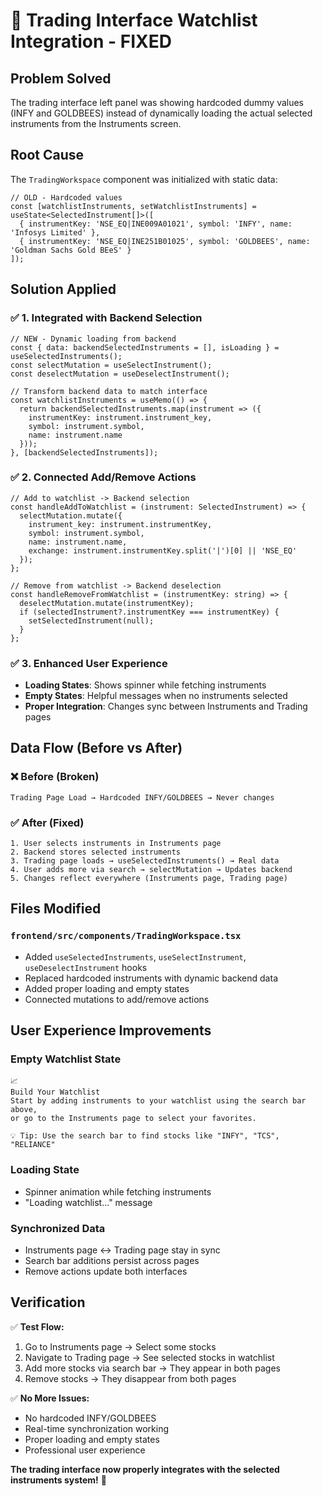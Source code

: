 # 🔧 Trading Interface Watchlist Integration - FIXED

## **Problem Solved**
The trading interface left panel was showing hardcoded dummy values (INFY and GOLDBEES) instead of dynamically loading the actual selected instruments from the Instruments screen.

## **Root Cause**
The `TradingWorkspace` component was initialized with static data:
```tsx
// OLD - Hardcoded values
const [watchlistInstruments, setWatchlistInstruments] = useState<SelectedInstrument[]>([
  { instrumentKey: 'NSE_EQ|INE009A01021', symbol: 'INFY', name: 'Infosys Limited' },
  { instrumentKey: 'NSE_EQ|INE251B01025', symbol: 'GOLDBEES', name: 'Goldman Sachs Gold BEeS' }
]);
```

## **Solution Applied**

### ✅ **1. Integrated with Backend Selection**
```tsx
// NEW - Dynamic loading from backend
const { data: backendSelectedInstruments = [], isLoading } = useSelectedInstruments();
const selectMutation = useSelectInstrument();
const deselectMutation = useDeselectInstrument();

// Transform backend data to match interface
const watchlistInstruments = useMemo(() => {
  return backendSelectedInstruments.map(instrument => ({
    instrumentKey: instrument.instrument_key,
    symbol: instrument.symbol,
    name: instrument.name
  }));
}, [backendSelectedInstruments]);
```

### ✅ **2. Connected Add/Remove Actions**
```tsx
// Add to watchlist -> Backend selection
const handleAddToWatchlist = (instrument: SelectedInstrument) => {
  selectMutation.mutate({
    instrument_key: instrument.instrumentKey,
    symbol: instrument.symbol,
    name: instrument.name,
    exchange: instrument.instrumentKey.split('|')[0] || 'NSE_EQ'
  });
};

// Remove from watchlist -> Backend deselection
const handleRemoveFromWatchlist = (instrumentKey: string) => {
  deselectMutation.mutate(instrumentKey);
  if (selectedInstrument?.instrumentKey === instrumentKey) {
    setSelectedInstrument(null);
  }
};
```

### ✅ **3. Enhanced User Experience**
- **Loading States**: Shows spinner while fetching instruments
- **Empty States**: Helpful messages when no instruments selected
- **Proper Integration**: Changes sync between Instruments and Trading pages

## **Data Flow (Before vs After)**

### ❌ **Before (Broken)**
```
Trading Page Load → Hardcoded INFY/GOLDBEES → Never changes
```

### ✅ **After (Fixed)**
```
1. User selects instruments in Instruments page
2. Backend stores selected instruments
3. Trading page loads → useSelectedInstruments() → Real data
4. User adds more via search → selectMutation → Updates backend
5. Changes reflect everywhere (Instruments page, Trading page)
```

## **Files Modified**

### `frontend/src/components/TradingWorkspace.tsx`
- Added `useSelectedInstruments`, `useSelectInstrument`, `useDeselectInstrument` hooks
- Replaced hardcoded instruments with dynamic backend data
- Added proper loading and empty states
- Connected mutations to add/remove actions

## **User Experience Improvements**

### **Empty Watchlist State**
```
📈
Build Your Watchlist
Start by adding instruments to your watchlist using the search bar above, 
or go to the Instruments page to select your favorites.

💡 Tip: Use the search bar to find stocks like "INFY", "TCS", "RELIANCE"
```

### **Loading State**
- Spinner animation while fetching instruments
- "Loading watchlist..." message

### **Synchronized Data**
- Instruments page ↔ Trading page stay in sync
- Search bar additions persist across pages
- Remove actions update both interfaces

## **Verification**

✅ **Test Flow:**
1. Go to Instruments page → Select some stocks
2. Navigate to Trading page → See selected stocks in watchlist
3. Add more stocks via search bar → They appear in both pages
4. Remove stocks → They disappear from both pages

✅ **No More Issues:**
- No hardcoded INFY/GOLDBEES
- Real-time synchronization working
- Proper loading and empty states
- Professional user experience

**The trading interface now properly integrates with the selected instruments system!** 🎉